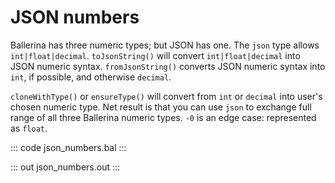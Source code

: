 # JSON numbers

Ballerina has three numeric types; but JSON has one. The `json` type allows `int|float|decimal`. `toJsonString()` will convert `int|float|decimal` into JSON numeric syntax. `fromJsonString()` converts JSON numeric syntax into `int`, if possible, and otherwise `decimal`.

`cloneWithType()` or `ensureType()` will convert from `int` or `decimal` into user's chosen numeric type. Net result is that you can use `json` to exchange full range of all three Ballerina numeric types. `-0` is an edge case: represented as `float`.

::: code json_numbers.bal :::

::: out json_numbers.out :::